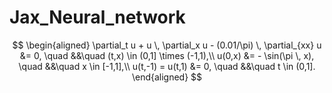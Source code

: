 # Jax_Neural_network

$$
\begin{aligned}
    \partial_t u + u \, \partial_x u - (0.01/\pi) \, \partial_{xx} u &= 0, \quad &&\quad (t,x) \in (0,1] \times (-1,1),\\
   u(0,x) &= - \sin(\pi \, x),                 \quad &&\quad x \in [-1,1],\\
   u(t,-1) = u(t,1) &= 0,                      \quad &&\quad t \in (0,1].
\end{aligned}
$$
